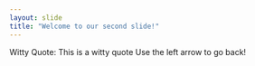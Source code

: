 ```yaml
---
layout: slide
title: "Welcome to our second slide!"
---
```

Witty Quote: This is a witty quote
Use the left arrow to go back!
